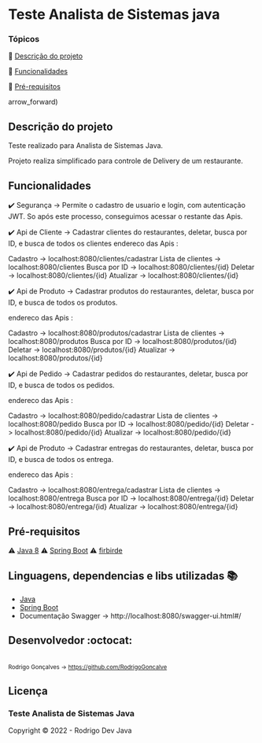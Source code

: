 <h1>Teste Analista de Sistemas java</h1> 

### Tópicos 

:small_blue_diamond: [Descrição do projeto](#descrição-do-projeto)

:small_blue_diamond: [Funcionalidades](#funcionalidades)

:small_blue_diamond: [Pré-requisitos](#pré-requisitos)

arrow_forward)

## Descrição do projeto 

<p align="justify">
 Teste realizado para Analista de Sistemas Java.
</p>
<p align="justify">
  Projeto realiza simplificado para controle de Delivery de um restaurante. 
</p>

## Funcionalidades

:heavy_check_mark: Segurança -> Permite o cadastro de usuario e login, com autenticação JWT. So após este processo, conseguimos acessar o restante das Apis.

:heavy_check_mark: Api de Cliente -> Cadastrar clientes do restaurantes, deletar, busca por ID, e busca de todos os clientes 
endereco das Apis : 

Cadastro -> localhost:8080/clientes/cadastrar
Lista de clientes -> localhost:8080/clientes
Busca por ID -> localhost:8080/clientes/{id}
Deletar -> localhost:8080/clientes/{id}
Atualizar -> localhost:8080/clientes/{id}

:heavy_check_mark: Api de Produto -> Cadastrar produtos do restaurantes, deletar, busca por ID, e busca de todos os produtos.

endereco das Apis : 

Cadastro -> localhost:8080/produtos/cadastrar
Lista de clientes -> localhost:8080/produtos
Busca por ID -> localhost:8080/produtos/{id}
Deletar -> localhost:8080/produtos/{id}
Atualizar -> localhost:8080/produtos/{id}

:heavy_check_mark: Api de Pedido -> Cadastrar pedidos do restaurantes, deletar, busca por ID, e busca de todos os pedidos.

endereco das Apis : 

Cadastro -> localhost:8080/pedido/cadastrar
Lista de clientes -> localhost:8080/pedido
Busca por ID -> localhost:8080/pedido/{id}
Deletar -> localhost:8080/pedido/{id}
Atualizar -> localhost:8080/pedido/{id}

:heavy_check_mark: Api de Produto -> Cadastrar entregas do restaurantes, deletar, busca por ID, e busca de todos os entrega.

endereco das Apis : 

Cadastro -> localhost:8080/entrega/cadastrar
Lista de clientes -> localhost:8080/entrega
Busca por ID -> localhost:8080/entrega/{id}
Deletar -> localhost:8080/entrega/{id}
Atualizar -> localhost:8080/entrega/{id}

## Pré-requisitos

:warning: [Java 8](https://www.java.com/pt-BR/)
:warning: [Spring Boot](https://spring.io/projects/spring-boot)
:warning: [firbirde]()

## Linguagens, dependencias e libs utilizadas :books:

- [Java](https://www.java.com/pt-BR/)
- [Spring Boot](https://spring.io/projects/spring-boot)
- Documentação Swagger ->  http://localhost:8080/swagger-ui.html#/
 
## Desenvolvedor :octocat:

<br><sub>Rodrigo Gonçalves</sub><sub> -> https://github.com/RodrigoGoncalve  </sub> </br> 

## Licença 

<h3>Teste Analista de Sistemas Java</h3>

Copyright :copyright: 2022 - Rodrigo Dev Java
